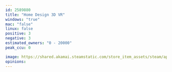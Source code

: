 ```yaml
---
id: 2589880
title: "Home Design 3D VR"
windows: "true"
mac: "false"
linux: false
positive: 3
negative: 3
estimated_owners: "0 - 20000"
peak_ccu: 0

image: https://shared.akamai.steamstatic.com/store_item_assets/steam/apps/2589880/header.jpg?t=1721222162
opinions:
---
```

